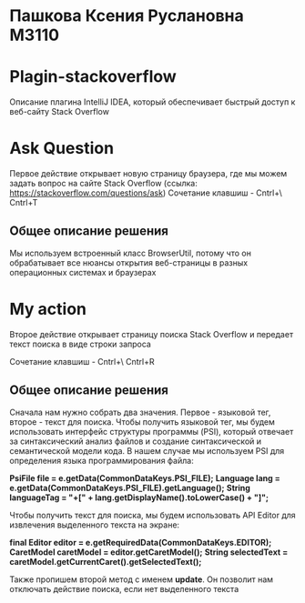 # Пашкова Ксения Руслановна М3110
# Plagin-stackoverflow
Описание плагина IntelliJ IDEA, который обеспечивает быстрый доступ к веб-сайту Stack Overflow

# Ask Question
Первое действие открывает новую страницу браузера, где мы можем задать вопрос на сайте Stack Overflow (ссылка: https://stackoverflow.com/questions/ask)
Сочетание клавшиш - Cntrl+\  Cntrl+T

## Общее описание решения
Мы используем встроенный класс BrowserUtil, потому что он обрабатывает все нюансы открытия веб-страницы в разных операционных системах и браузерах

# My action
Второе действие открывает страницу поиска Stack Overflow и передает текст поиска в виде строки запроса

Сочетание клавшиш - Cntrl+\  Cntrl+R

## Общее описание решения
Сначала нам нужно собрать два значения. Первое - языковой тег, второе - текст для поиска.
Чтобы получить языковой тег, мы будем использовать интерфейс структуры программы (PSI), который отвечает за синтаксический анализ файлов и создание синтаксической и семантической модели кода. В нашем случае мы используем PSI для определения языка программирования файла:

**PsiFile file = e.getData(CommonDataKeys.PSI_FILE);**
**Language lang = e.getData(CommonDataKeys.PSI_FILE).getLanguage();**
**String languageTag = "+[" + lang.getDisplayName().toLowerCase() + "]";**


Чтобы получить текст для поиска, мы будем использовать API Editor для извлечения выделенного текста на экране:

**final Editor editor = e.getRequiredData(CommonDataKeys.EDITOR);**
**CaretModel caretModel = editor.getCaretModel();**
**String selectedText = caretModel.getCurrentCaret().getSelectedText();**

Также пропишем второй метод с именем **update**. Он позволит нам  отключать действие поиска, если нет выделенного текста 
